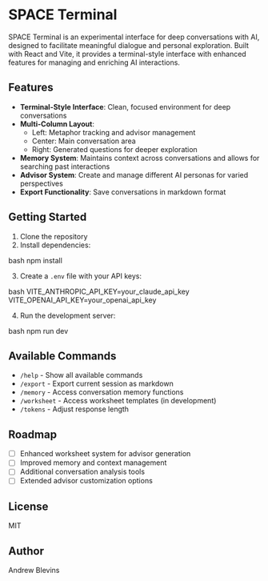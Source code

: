 # SPACE Terminal

SPACE Terminal is an experimental interface for deep conversations with AI, designed to facilitate meaningful dialogue and personal exploration. Built with React and Vite, it provides a terminal-style interface with enhanced features for managing and enriching AI interactions.

## Features

- **Terminal-Style Interface**: Clean, focused environment for deep conversations
- **Multi-Column Layout**: 
  - Left: Metaphor tracking and advisor management
  - Center: Main conversation area
  - Right: Generated questions for deeper exploration
- **Memory System**: Maintains context across conversations and allows for searching past interactions
- **Advisor System**: Create and manage different AI personas for varied perspectives
- **Export Functionality**: Save conversations in markdown format

## Getting Started

1. Clone the repository
2. Install dependencies:

bash
npm install

3. Create a `.env` file with your API keys:

bash
VITE_ANTHROPIC_API_KEY=your_claude_api_key
VITE_OPENAI_API_KEY=your_openai_api_key

4. Run the development server:

bash
npm run dev


## Available Commands

- `/help` - Show all available commands
- `/export` - Export current session as markdown
- `/memory` - Access conversation memory functions
- `/worksheet` - Access worksheet templates (in development)
- `/tokens` - Adjust response length

## Roadmap

- [ ] Enhanced worksheet system for advisor generation
- [ ] Improved memory and context management
- [ ] Additional conversation analysis tools
- [ ] Extended advisor customization options

## License

MIT

## Author

Andrew Blevins